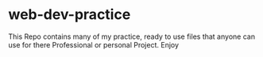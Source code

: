# web-dev-practice
This Repo contains many of my practice, ready to use files that anyone can use for there Professional or personal Project. Enjoy
